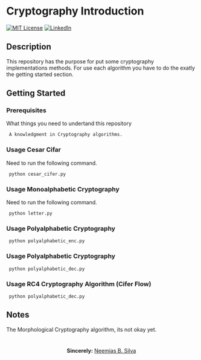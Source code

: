 # Cryptography Introduction

[![MIT License][license-shield]][license-url]
[![LinkedIn][linkedin-shield]][linkedin-url]

## Description 

This repository has the purpose for put some cryptography implementations methods. For use each algorithm you have to do the exatly the
getting started section.

## Getting Started

### Prerequisites
What things you need to undertand this repository

```
 A knowledgment in Cryptography algorithms.
```

### Usage Cesar Cifar

Need to run the following command.
```
 python cesar_cifer.py
```

### Usage Monoalphabetic Cryptography

Need to run the following command.
```
 python letter.py
```

### Usage Polyalphabetic Cryptography
```
 python polyalphabetic_enc.py
```

### Usage Polyalphabetic Cryptography
```
 python polyalphabetic_dec.py
```

### Usage RC4 Cryptography Algorithm (Cifer Flow)
```
 python polyalphabetic_dec.py
```

## Notes

The Morphological Cryptography algorithm, its not okay yet.

# 

<p align="center"><b>Sincerely:</b> <a href="https://github.com/neemiasbsilva">Neemias B. Silva</a></p>


[license-shield]: https://img.shields.io/github/license/Ileriayo/markdown-badges?style=for-the-badge
[license-url]: https://github.com/neemiasbsilva/mlops-with-tensorflow-extends/blob/main/LICENSE.txt
[linkedin-shield]: https://img.shields.io/badge/linkedin-%230077B5.svg?style=for-the-badge&logo=linkedin&logoColor=white
[linkedin-url]: https://www.linkedin.com/in/neemias-buceli/